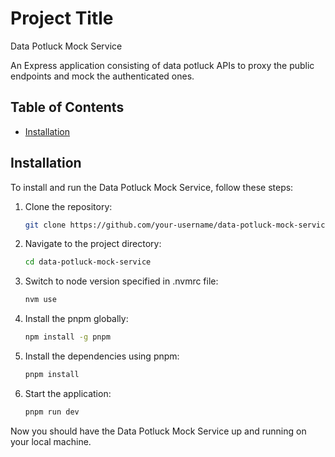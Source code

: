 # Project Title

Data Potluck Mock Service

An Express application consisting of data potluck APIs to proxy the public endpoints and mock the authenticated ones.

## Table of Contents

- [Installation](#installation)

## Installation

To install and run the Data Potluck Mock Service, follow these steps:

1. Clone the repository:

   ```bash
   git clone https://github.com/your-username/data-potluck-mock-service.git
   ```

2. Navigate to the project directory:

   ```bash
   cd data-potluck-mock-service
   ```

3. Switch to node version specified in .nvmrc file:

   ```bash
   nvm use
   ```

4. Install the pnpm globally:

   ```bash
   npm install -g pnpm
   ```

5. Install the dependencies using pnpm:

   ```bash
   pnpm install
   ```

6. Start the application:

   ```bash
   pnpm run dev
   ```

Now you should have the Data Potluck Mock Service up and running on your local machine.
